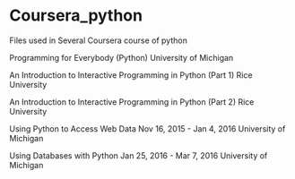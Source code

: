 # Coursera_python
Files used in Several Coursera course of python

Programming for Everybody (Python)
University of Michigan

An Introduction to Interactive Programming in Python (Part 1)
Rice University

An Introduction to Interactive Programming in Python (Part 2)
Rice University

Using Python to Access Web Data
Nov 16, 2015 - Jan 4, 2016 University of Michigan

Using Databases with Python
Jan 25, 2016 - Mar 7, 2016 University of Michigan
